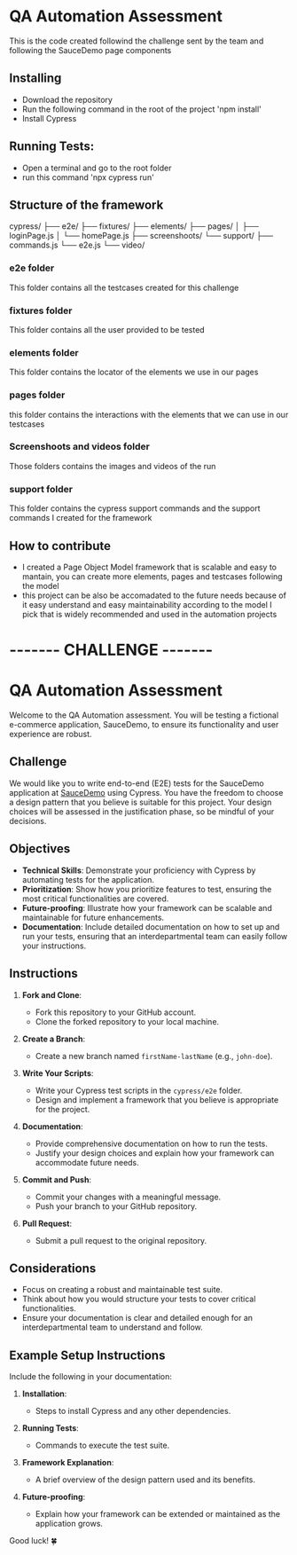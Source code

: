 # QA Automation Assessment

This is the code created followind the challenge sent by the team and following the SauceDemo page components

## Installing
 - Download the repository
 - Run the following command in the root of the project 'npm install'
 - Install Cypress

## Running Tests:
 - Open a terminal and go to the root folder
 - run this command 'npx cypress run'

## Structure of the framework
cypress/
    ├── e2e/
    ├── fixtures/
    ├── elements/
    ├── pages/
    │   ├── loginPage.js
    │   └── homePage.js
    ├── screenshoots/
    └── support/
        ├── commands.js
        └── e2e.js
    └── video/

### e2e folder
This folder contains all the testcases created for this challenge

### fixtures folder
This folder contains all the user provided to be tested

### elements folder
This folder contains the locator of the elements we use in our pages

### pages folder
this folder contains the interactions with the elements that we can use in our testcases 

### Screenshoots and videos folder
Those folders contains the images and videos of the run

### support folder
This folder contains the cypress support commands and the support commands I created for the framework

## How to contribute
- I created a Page Object Model framework that is scalable and easy to mantain, you can create more elements, pages and testcases following the model
- this project can be also be accomadated to the future needs because of it easy understand and easy maintainability according to the model I pick that is widely 
recommended and used in the automation projects



# ------- CHALLENGE -------
# QA Automation Assessment

Welcome to the QA Automation assessment. You will be testing a fictional e-commerce application, SauceDemo, to ensure its functionality and user experience are robust.

## Challenge

We would like you to write end-to-end (E2E) tests for the SauceDemo application at [SauceDemo](https://www.saucedemo.com/) using Cypress. You have the freedom to choose a design pattern that you believe is suitable for this project. Your design choices will be assessed in the justification phase, so be mindful of your decisions.

## Objectives

- **Technical Skills**: Demonstrate your proficiency with Cypress by automating tests for the application.
- **Prioritization**: Show how you prioritize features to test, ensuring the most critical functionalities are covered.
- **Future-proofing**: Illustrate how your framework can be scalable and maintainable for future enhancements.
- **Documentation**: Include detailed documentation on how to set up and run your tests, ensuring that an interdepartmental team can easily follow your instructions.

## Instructions

1. **Fork and Clone**:
   - Fork this repository to your GitHub account.
   - Clone the forked repository to your local machine.

2. **Create a Branch**:
   - Create a new branch named `firstName-lastName` (e.g., `john-doe`).

3. **Write Your Scripts**:
   - Write your Cypress test scripts in the `cypress/e2e` folder.
   - Design and implement a framework that you believe is appropriate for the project.

4. **Documentation**:
   - Provide comprehensive documentation on how to run the tests.
   - Justify your design choices and explain how your framework can accommodate future needs.

5. **Commit and Push**:
   - Commit your changes with a meaningful message.
   - Push your branch to your GitHub repository.

6. **Pull Request**:
   - Submit a pull request to the original repository.

## Considerations

- Focus on creating a robust and maintainable test suite.
- Think about how you would structure your tests to cover critical functionalities.
- Ensure your documentation is clear and detailed enough for an interdepartmental team to understand and follow.

## Example Setup Instructions

Include the following in your documentation:

1. **Installation**:
   - Steps to install Cypress and any other dependencies.

2. **Running Tests**:
   - Commands to execute the test suite.

3. **Framework Explanation**:
   - A brief overview of the design pattern used and its benefits.

4. **Future-proofing**:
   - Explain how your framework can be extended or maintained as the application grows.

Good luck! 🍀
